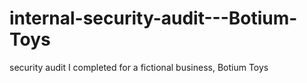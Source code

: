 # internal-security-audit---Botium-Toys
security audit I completed for a fictional business, Botium Toys
